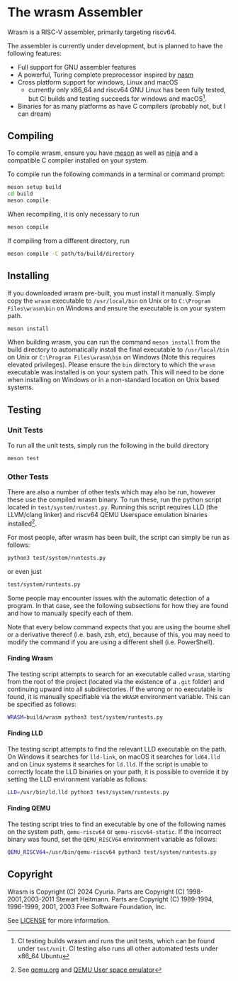 # The wrasm Assembler

Wrasm is a RISC-V assembler, primarily targeting riscv64.

The assembler is currently under development, but is planned to have the
following features:
*   Full support for GNU assembler features
*   A powerful, Turing complete preprocessor inspired by [nasm](https://nasm.us/)
*   Cross platform support for windows, Linux and macOS
    *   currently only x86_64 and riscv64 GNU Linux has been fully tested, but
        CI builds and testing succeeds for windows and macOS[^1].
*   Binaries for as many platforms as have C compilers (probably not, but I can
    dream)

## Compiling

To compile wrasm, ensure you have [meson](https://mesonbuild.com) as well as
[ninja](https://ninja-build.org) and a compatible C compiler installed on your
system.

To compile run the following commands in a terminal or command prompt:
```sh
meson setup build
cd build
meson compile
```

When recompiling, it is only necessary to run
```sh
meson compile
```

If compiling from a different directory, run
```sh
meson compile -C path/to/build/directory
```

## Installing

If you downloaded wrasm pre-built, you must install it manually. Simply copy
the `wrasm` executable to `/usr/local/bin` on Unix or to
`C:\Program Files\wrasm\bin` on Windows and ensure the executable is on your
system path.

```sh
meson install
```

When building wrasm, you can run the command `meson install` from the build
directory to automatically install the final executable to `/usr/local/bin` on
Unix or `C:\Program Files\wrasm\bin` on Windows (Note this requires elevated
privileges). Please ensure the `bin` directory to which the `wrasm` executable
was installed is on your system path. This will need to be done when installing
on Windows or in a non-standard location on Unix based systems.

## Testing

### Unit Tests

To run all the unit tests, simply run the following in the build directory
```sh
meson test
```

### Other Tests

There are also a number of other tests which may also be run, however these use
the compiled wrasm binary. To run these, run the python script located in
`test/system/runtest.py`. Running this script requires LLD (the LLVM/clang
linker) and riscv64 QEMU Userspace emulation binaries installed[^2].

For most people, after wrasm has been built, the script can simply be run as
follows:
```sh
python3 test/system/runtests.py
```
or even just
```sh
test/system/runtests.py
```

Some people may encounter issues with the automatic detection of a program. In
that case, see the following subsections for how they are found and how to
manually specify each of them.

Note that every below command expects that you are using the bourne shell or a
derivative thereof (i.e. bash, zsh, etc), because of this, you may need to
modify the command if you are using a different shell (i.e. PowerShell).

#### Finding Wrasm

The testing script attempts to search for an executable called `wrasm`,
starting from the root of the project (located via the existence of a `.git`
folder) and continuing upward into all subdirectories. If the wrong or no
executable is found, it is manually specifiable via the `WRASM` environment
variable. This can be specified as follows:
```sh
WRASM=build/wrasm python3 test/system/runtests.py
```

#### Finding LLD

The testing script attempts to find the relevant LLD executable on the path.
On Windows it searches for `lld-link`, on macOS it searches for `ld64.lld` and
on Linux systems it searches for `ld.lld`. If the script is unable to correctly
locate the LLD binaries on your path, it is possible to override it by setting
the LLD environment variable as follows:
```sh
LLD=/usr/bin/ld.lld python3 test/system/runtests.py
```

#### Finding QEMU

The testing script tries to find an executable by one of the following names on
the system path, `qemu-riscv64` or `qemu-riscv64-static`. If the incorrect
binary was found, set the `QEMU_RISCV64` environment variable as follows:
```sh
QEMU_RISCV64=/usr/bin/qemu-riscv64 python3 test/system/runtests.py
```

## Copyright

Wrasm is Copyright (C) 2024 Cyuria. Parts are Copyright (C) 1998-2001,2003-2011
Stewart Heitmann. Parts are Copyright (C) 1989-1994, 1996-1999, 2001, 2003 Free
Software Foundation, Inc.

See [LICENSE](LICENSE) for more information.

[^1]: CI testing builds wrasm and runs the unit tests, which can be found under
    `test/unit`. CI testing also runs all other automated tests under x86_64
    Ubuntu
[^2]: See [qemu.org](https://www.qemu.org) and
    [QEMU User space emulator](https://www.qemu.org/docs/master/user/main.html)

